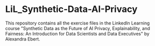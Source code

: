 # LiL_Synthetic-Data-AI-Privacy
This repository contains all the exercise files in the LinkedIn Learning course "Synthetic Data as the Future of AI Privacy, Explainability, and Fairness: An Introduction for Data Scientists and Data Executives" by Alexandra Ebert.
